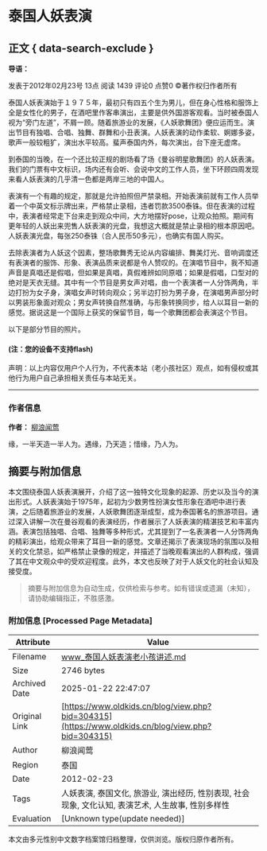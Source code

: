 # 泰国人妖表演

## 正文 { data-search-exclude }


**导语：**

发表于2012年02月23号 13点 阅读 1439 评论0 点赞0 ©著作权归作者所有

泰国人妖表演始于１９７５年，最初只有四五个生为男儿，但在身心性格和服饰上全是女性化的男子，在酒吧里作客串演出，主要是供外国游客观看。当时被泰国人视为“旁门左道”，不屑一顾。随着旅游业的发展，《人妖歌舞团》便应运而生。演出节目有独唱、合唱、独舞、群舞和小丑表演。人妖表演的动作柔软、婀娜多姿，歌声一般较粗犷，演出水平较高。蜚声泰国内外，每次演出，台下座无虚席。

到泰国的当晚，在一个还比较正规的剧场看了场《曼谷明星歌舞团》的人妖表演。我们的门票有中文标识，场内还有会听、会说中文的工作人员，坐下环顾四周发现来看人妖表演的几乎清一色都是两岸三地的中国人。

表演有一个有趣的规定，那就是允许拍照但严禁录相。开始表演前就有工作人员举着一个中英文标示牌出来，严格禁止录相，违者罚款3500泰铢。但在表演的过程中，表演者经常走下台来走到观众中间，大方地摆好pose，让观众拍照。期间有更年轻的人妖出来兜售人妖表演的光盘，我想这大概就是禁止录相的根本原因吧。人妖表演光盘，每张250泰铢（合人民币50多元），也确实有国人购买。

去除表演者为人妖这个因素，整场歌舞秀无论从内容编排、舞美灯光、音响调度还有表演者的服饰、形象、表演品质来说都是令人赞叹的。在演唱节目中，我不知道声音是真唱还是假唱，但如果是真唱，真假难辨如同原唱；如果是假唱，口型对的绝对是天衣无缝。其中有一个节目是男女声对唱，由一个表演者一人分饰两角，半边打扮为女子身，演唱女声时转向观众；另半边打扮为男子身，在演唱男声部分时以男装形象面对观众；男女声转换自然准确，与形象转换同步，给人以耳目一新的感觉。据说这是一个国际上获奖的保留节目，每一个歌舞团都会表演这个节目。

以下是部分节目的照片。

#### (注：您的设备不支持flash)

声明：以上内容仅用户个人行为，不代表本站（老小孩社区）观点，如有侵权或其他行为用户自己承担相关责任与本站无关。

---

### 作者信息

**作者：** [柳浪闻莺](https://img3.oldkids.cn/static/portrait/260782919_20120209211630547415.jpg)

缘，一半天造一半人为。遇缘，乃天造；惜缘，乃人为。
<!-- tcd_original_link https://www.oldkids.cn/blog/view.php?bid=304315 -->


## 摘要与附加信息

<!-- tcd_abstract -->
本文围绕泰国人妖表演展开，介绍了这一独特文化现象的起源、历史以及当今的演出形式。人妖表演始于1975年，起初为少数男性扮演女性形象在酒吧中进行表演，之后随着旅游业的发展，人妖歌舞团逐渐成型，成为泰国著名的旅游项目。通过深入讲解一次在曼谷观看的表演经历，作者展示了人妖表演的精湛技艺和丰富内涵。表演包括独唱、合唱、独舞等多种形式，尤其提到了一名表演者一人分饰两角的精彩演出，给观众带来了耳目一新的感觉。文章还揭示了表演现场的氛围以及相关的文化禁忌，如严格禁止录像的规定，并描述了当晚观看演出的人群构成，强调了其在中文观众中的受欢迎程度。此外，本文也反映了对于人妖文化的社会认知及接受度。
<!-- tcd_abstract_end -->

> 摘要与附加信息为自动生成，仅供检索与参考。如有错误或遗漏（未知），请协助编辑指正，不胜感激。

### 附加信息 [Processed Page Metadata]

| Attribute       | Value                                  |
|-----------------|----------------------------------------|
| Filename        | www_泰国人妖表演老小孩讲述.md                             |
| Size            | 2746 bytes                           |
| Archived Date   | 2025-01-22 22:47:07                             |
| Original Link   | [https://www.oldkids.cn/blog/view.php?bid=304315](https://www.oldkids.cn/blog/view.php?bid=304315)                       |
| Author          | 柳浪闻莺                               |
| Region          | 泰国                               |
| Date            | 2012-02-23                                 |
| Tags            | 人妖表演, 泰国文化, 旅游业, 演出经历, 性别表现, 社会现象, 文化认知, 表演艺术, 人生故事, 性别多样性                                 |
| Evaluation            | [Unknown type(update needed)]                                 |
<!-- tcd_table_end -->

本文由多元性别中文数字档案馆归档整理，仅供浏览。版权归原作者所有。
